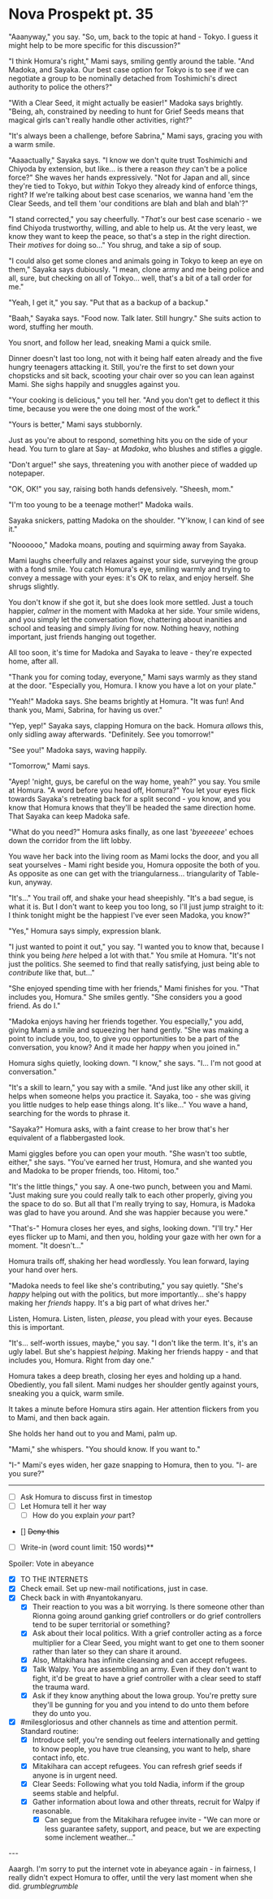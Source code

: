 # Nova Prospekt pt. 35

"Aaanyway," you say. "So, um, back to the topic at hand - Tokyo. I guess it might help to be more specific for this discussion?"

"I think Homura's right," Mami says, smiling gently around the table. "And Madoka, and Sayaka. Our best case option for Tokyo is to see if we can negotiate a group to be nominally detached from Toshimichi's direct authority to police the others?"

"With a Clear Seed, it might actually be easier!" Madoka says brightly. "Being, ah, constrained by needing to hunt for Grief Seeds means that magical girls can't really handle other activities, right?"

"It's always been a challenge, before Sabrina," Mami says, gracing you with a warm smile.

"Aaaactually," Sayaka says. "I know we don't quite trust Toshimichi and Chiyoda by extension, but like... is there a reason *they* can't be a police force?" She waves her hands expressively. "Not for Japan and all, since they're tied to Tokyo, but *within* Tokyo they already kind of enforce things, right? If we're talking about best case scenarios, we wanna hand 'em the Clear Seeds, and tell them 'our conditions are blah and blah and blah'?"

"I stand corrected," you say cheerfully. "*That's* our best case scenario - we find Chiyoda trustworthy, willing, and able to help us. At the very least, we know they want to keep the peace, so that's a step in the right direction. Their *motives* for doing so..." You shrug, and take a sip of soup.

"I could also get some clones and animals going in Tokyo to keep an eye on them," Sayaka says dubiously. "I mean, clone army and me being police and all, sure, but checking on all of Tokyo... well, that's a bit of a tall order for me."

"Yeah, I get it," you say. "Put that as a backup of a backup."

"Baah," Sayaka says. "Food now. Talk later. Still hungry." She suits action to word, stuffing her mouth.

You snort, and follow her lead, sneaking Mami a quick smile.

Dinner doesn't last too long, not with it being half eaten already and the five hungry teenagers attacking it. Still, you're the first to set down your chopsticks and sit back, scooting your chair over so you can lean against Mami. She sighs happily and snuggles against you.

"Your cooking is delicious," you tell her. "And you don't get to deflect it this time, because you were the one doing most of the work."

"Yours is better," Mami says stubbornly.

Just as you're about to respond, something hits you on the side of your head. You turn to glare at Say- at *Madoka*, who blushes and stifles a giggle.

"Don't argue!" she says, threatening you with another piece of wadded up notepaper.

"OK, OK!" you say, raising both hands defensively. "Sheesh, mom."

"I'm too young to be a teenage mother!" Madoka wails.

Sayaka snickers, patting Madoka on the shoulder. "Y'know, I can kind of see it."

"Noooooo," Madoka moans, pouting and squirming away from Sayaka.

Mami laughs cheerfully and relaxes against your side, surveying the group with a fond smile. You catch Homura's eye, smiling warmly and trying to convey a message with your eyes: it's OK to relax, and enjoy herself. She shrugs slightly.

You don't know if she got it, but she does look more settled. Just a touch happier, *calmer* in the moment with Madoka at her side. Your smile widens, and you simply let the conversation flow, chattering about inanities and school and teasing and simply *living* for now. Nothing heavy, nothing important, just friends hanging out together.

All too soon, it's time for Madoka and Sayaka to leave - they're expected home, after all.

"Thank you for coming today, everyone," Mami says warmly as they stand at the door. "Especially you, Homura. I know you have a lot on your plate."

"Yeah!" Madoka says. She beams brightly at Homura. "It was fun! And thank you, Mami, Sabrina, for having us over."

"Yep, yep!" Sayaka says, clapping Homura on the back. Homura *allows* this, only sidling away afterwards. "Definitely. See you tomorrow!"

"See you!" Madoka says, waving happily.

"Tomorrow," Mami says.

"Ayep! 'night, guys, be careful on the way home, yeah?" you say. You smile at Homura. "A word before you head off, Homura?" You let your eyes flick towards Sayaka's retreating back for a split second - you know, and you know that Homura knows that they'll be headed the same direction home. That Sayaka can keep Madoka safe.

"What do you need?" Homura asks finally, as one last '*byeeeeee*' echoes down the corridor from the lift lobby.

You wave her back into the living room as Mami locks the door, and you all seat yourselves - Mami right beside you, Homura opposite the both of you. As opposite as one can get with the triangularness... triangularity of Table-kun, anyway.

"It's..." You trail off, and shake your head sheepishly. "It's a bad segue, is what it is. But I don't want to keep you too long, so I'll just jump straight to it: I think tonight might be the happiest I've ever seen Madoka, you know?"

"Yes," Homura says simply, expression blank.

"I just wanted to point it out," you say. "I wanted you to know that, because I think you being *here* helped a lot with that." You smile at Homura. "It's not just the politics. She seemed to find that really satisfying, just being able to *contribute* like that, but..."

"She enjoyed spending time with her friends," Mami finishes for you. "That includes you, Homura." She smiles gently. "She considers you a good friend. As do I."

"Madoka enjoys having her friends together. You especially," you add, giving Mami a smile and squeezing her hand gently. "She was making a point to include you, too, to give you opportunities to be a part of the conversation, you know? And it made her *happy* when you joined in."

Homura sighs quietly, looking down. "I know," she says. "I... I'm not good at conversation."

"It's a skill to learn," you say with a smile. "And just like any other skill, it helps when someone helps you practice it. Sayaka, too - she was giving you little nudges to help ease things along. It's like..." You wave a hand, searching for the words to phrase it.

"Sayaka?" Homura asks, with a faint crease to her brow that's her equivalent of a flabbergasted look.

Mami giggles before you can open your mouth. "She wasn't too subtle, either," she says. "You've earned her trust, Homura, and she wanted you and Madoka to be proper friends, too. Hitomi, too."

"It's the little things," you say. A one-two punch, between you and Mami. "Just making sure you could really talk to each other properly, giving you the space to do so. But all that I'm really trying to say, Homura, is Madoka was glad to have you around. And she was happier because you were."

"That's-" Homura closes her eyes, and sighs, looking down. "I'll try." Her eyes flicker up to Mami, and then you, holding your gaze with her own for a moment. "It doesn't..."

Homura trails off, shaking her head wordlessly. You lean forward, laying your hand over hers.

"Madoka needs to feel like she's contributing," you say quietly. "She's *happy* helping out with the politics, but more importantly... she's happy making her *friends* happy. It's a big part of what drives her."

Listen, Homura. Listen, listen, *please*, you plead with your eyes. Because this is important.

"It's... self-worth issues, maybe," you say. "I don't like the term. It's, it's an ugly label. But she's happiest *helping*. Making her friends happy - and that includes you, Homura. Right from day one."

Homura takes a deep breath, closing her eyes and holding up a hand. Obediently, you fall silent. Mami nudges her shoulder gently against yours, sneaking you a quick, warm smile.

It takes a minute before Homura stirs again. Her attention flickers from you to Mami, and then back again.

She holds her hand out to you and Mami, palm up.

"Mami," she whispers. "You should know. If you want to."

"I-" Mami's eyes widen, her gaze snapping to Homura, then to you. "I- are you sure?"

---

- [ ] Ask Homura to discuss first in timestop
- [ ] Let Homura tell it her way
  - [ ] How do you explain *your* part?
- [] ~~Deny this~~
- [ ] Write-in (word count limit: 150 words)**

Spoiler: Vote in abeyance

- [x] TO THE INTERNETS
- [x] Check email. Set up new-mail notifications, just in case.
- [x] Check back in with #nyantokanyaru.
  - [x] Their reaction to you was a bit worrying. Is there someone other than Rionna going around ganking grief controllers or do grief controllers tend to be super territorial or something?
  - [x] Ask about their local politics. With a grief controller acting as a force multiplier for a Clear Seed, you might want to get one to them sooner rather than later so they can share it around.
  - [x] Also, Mitakihara has infinite cleansing and can accept refugees.
  - [x] Talk Walpy. You are assembling an army. Even if they don't want to fight, it'd be great to have a grief controller with a clear seed to staff the trauma ward.
  - [x] Ask if they know anything about the Iowa group. You're pretty sure they'll be gunning for you and you intend to do unto them before they do unto you.
- [x] #milesgloriosus and other channels as time and attention permit. Standard routine:
  - [x] Introduce self, you're sending out feelers internationally and getting to know people, you have true cleansing, you want to help, share contact info, etc.
  - [x] Mitakihara can accept refugees. You can refresh grief seeds if anyone is in urgent need.
  - [x] Clear Seeds: Following what you told Nadia, inform if the group seems stable and helpful.
  - [x] Gather information about Iowa and other threats, recruit for Walpy if reasonable.
    - [x] Can segue from the Mitakihara refugee invite - "We can more or less guarantee safety, support, and peace, but we are expecting some inclement weather..."

---​

Aaargh. I'm sorry to put the internet vote in abeyance again - in fairness, I really didn't expect Homura to offer, until the very last moment when she did. *grumblegrumble*
